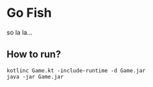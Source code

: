 # Go Fish


so la la...


## How to run?

```
kotlinc Game.kt -include-runtime -d Game.jar
java -jar Game.jar
```